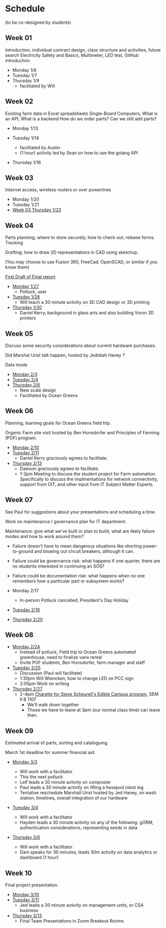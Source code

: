 # Schedule


(to be co-designed by students)

## Week 01

Introduction, individual contract design, class structure and activities, future search Electricity Safety and Basics, Multimeter, LED test, GitHub introduction

* Monday 1/6
* Tuesday 1/7
* Thursday 1/9
  * facilitated by Will   

## Week 02

Existing farm data in Excel spreadsheets Single-Board Computers, What is an API, What is a backend
How do we order parts? Can we still add parts?

* Monday 1/13
* Tuesday 1/14
  * facilitated by Austin
  * (1 hour) activity led by Sean on how to use the golang API

* Thursday 1/16

## Week 03

Internet access, wireless routers or over powerlines

* Monday 1/20
* Tuesday 1/21   
* [Week 03 Thursday 1/23](week-03/Thursday.md)

## Week 04

Parts planning; where to store securely; how to check out; release forms.
Tracking

Drafting; how to draw 2D representations in CAD using sketchup.

(You may choose to use Fusion 360, FreeCad, OpenSCAD, or similar if you know them) 

[First Draft of Final report]()

* [Monday 1/27](week-04/Monday.md)
  * Potluck, user
* [Tuesday 1/28](week-04/Tuesday.md)
  * Will teach a 30 minute activity on 3D CAD design or 3D printing
* [Thursday 1/30](week-04/Thursday.md)
  * Daniel Kerry, background in glass arts and also building Voron 3D printers

## Week 05

Discuss some security considerations about current hardware purchases.

Did Marshal Urist talk happen, hosted by Jedidiah Haney ?

Data mode

* [Monday 2/3](week-05/Monday.md)
* [Tuesday 2/4](week-05/Tuesday.md)   
* [Thursday 2/6](week-05/Thursday.md)
  * New scale design
  * Facilitated by Ocean Greens

## Week 06

Planning, learning goals for Ocean Greens field trip.

Organic Farm site visit hosted by Ben Hunsdorfer and Principles of Farming (POF) program.

* [Monday 2/10](week-06/Monday.md)
* [Tuesday 2/11](week-06/Tuesday.md)
  * Daniel Kerry graciously agrees to facilitate.
* [Thursday 2/13](week-06/Thursday.md)
  * Dawson graciously agrees to facilitate.
  * 1-2pm Meeting to discuss the student project for Farm automation. Specifically to discuss the implmentations for network connectivity, support from OIT, and other input from IT Subject Matter Experts.

## Week 07

See Paul for suggestions about your presentations and scheduling a time.

Work on maintenance / governance plan for IT department.

Maintenance: give what we've built or plan to build, what are likely failure modes and how to work around them?
* Failure doesn't have to mean dangerous situations like shorting power-to-ground and blowing out circuit breakers, although it can.
* Failure could be governance risk: what happens if one quarter, there are no students interested in continuing an SOS?
* Failure could be documentation risk: what happens when no one remembers how a particular part or subsystem works?

* Monday 2/17
  * In-person Potluck cancelled, President's Day Holiday
* [Tuesday 2/18](week-07/Tuesday.md)   
* [Thursday 2/20](week-07/Thursday.md)

## Week 08

* [Monday 2/24](week-08/Monday.md)
  * Instead of potluck, Field trip to Ocean Greens automated greenhouse, need to finalize vans rental
  * Invite POF students, Ben Hunsdorfer, farm manager and staff
* [Tuesday 2/25](week-08/Tuesday.md)
  * Discussion (Paul will facilitate)
  * 1:30pm Will Wiencken, how to change LED on PCC sign
  * 2:05pm Work on writing 
* [Thursday 2/27](week-08/Thursday.md)
  * 2-4pm [Charette for Steve Scheurell's Edible Campus  program](https://github.com/TheEvergreenStateCollege/upper-division-cs-24-25/blob/main/dof-25wi/Edible-Campus-Charettes.md), SEM II B 1107
    * We'll walk down together
    * Those we have to leave at 3pm (our normal class time) can leave then.

## Week 09

Estimated arrival of parts, sorting and cataloguing.

March 1st deadline for summer financial aid.

* [Monday 3/3](week-09/Monday.md)
  * Will work with a facilitator 
  * This the next potluck
  * Leif leads a 30 minute activity on composter
  * Paul leads a 30 minute activity on lifting a hexapod robot leg
  * Tentative reschedule Marshall Urist hosted by Jed Haney, on wash station, timelines, overall integration of our hardware

* [Tuesday 3/4](week-09/Tuesday.md)
  * Will work with a facilitator
  * Hayden leads a 30 minute activity on any of the following: gORM, authentication considerations, representing seeds in data
* [Thursday 3/6](week-09/Thursday.md)
  * Will work with a facilitator
  * Dani speaks for 30 minutes, leads 30m activity on data analytics or dashboard (1 hour)

## Week 10

Final project presentation.

* [Monday 3/10](week-10/Monday.md)
* [Tuesday 3/11](week-10/Tuesday.md)
  * Jed leads a 30 minute activity on management units, or CSA business
* [Thursday 3/13](week-10/Thursday.md)
  * Final Team Presentations in Zoom Breakout Rooms
